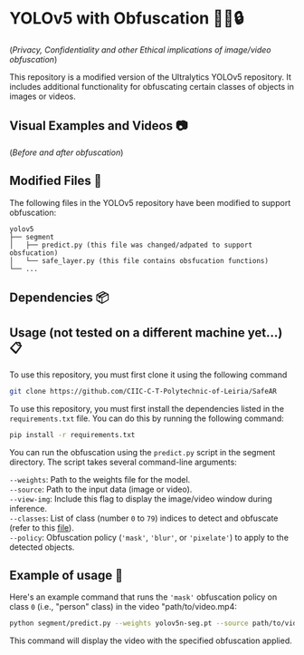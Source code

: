 # YOLOv5 with Obfuscation 🕵️‍♂️🔒

(*Privacy, Confidentiality and other Ethical implications of image/video obfuscation*)

This repository is a modified version of the Ultralytics YOLOv5 repository. It includes additional functionality for obfuscating certain classes of objects in images or videos.

## Visual Examples and Videos 📷

(*Before and after obfuscation*)

## Modified Files 📂
The following files in the YOLOv5 repository have been modified to support obfuscation:

```plaintext
yolov5
├── segment
│   ├── predict.py (this file was changed/adpated to support obsfucation)
│   └── safe_layer.py (this file contains obsfucation functions)
└── ...

```
## Dependencies 📦

## Usage (not tested on a different machine yet...) 📋

To use this repository, you must first clone it using the following command 
```bash
git clone https://github.com/CIIC-C-T-Polytechnic-of-Leiria/SafeAR
```

To use this repository, you must first install the dependencies listed in the `requirements.txt` file. You can do this by running the following command:

```bash
pip install -r requirements.txt
```

You can run the obfuscation using the `predict.py` script in the segment directory. The script takes several command-line arguments:

`--weights`: Path to the weights file for the model.  
`--source`: Path to the input data (image or video).  
`--view-img`: Include this flag to display the image/video window during inference.  
`--classes`: List of class (number `0` to `79`) indices to detect and obfuscate (refer to this [file](data/coco128-seg.yaml)).  
`--policy`: Obfuscation policy (`'mask'`, `'blur'`, or `'pixelate'`) to apply to the detected objects. 

 
## Example of usage 🚀
Here's an example command that runs the `'mask'` obfuscation policy on class `0` (i.e., "person" class) in the video "path/to/video.mp4:


```bash
python segment/predict.py --weights yolov5n-seg.pt --source path/to/video.mp4 --view-img --classes 0 --policy "mask"
```
This command will display the video with the specified obfuscation applied.
